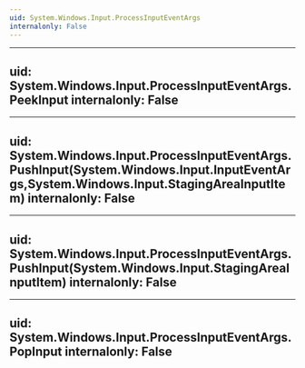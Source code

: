 ```yaml
---
uid: System.Windows.Input.ProcessInputEventArgs
internalonly: False
---
```


---
uid: System.Windows.Input.ProcessInputEventArgs.PeekInput
internalonly: False
---

---
uid: System.Windows.Input.ProcessInputEventArgs.PushInput(System.Windows.Input.InputEventArgs,System.Windows.Input.StagingAreaInputItem)
internalonly: False
---

---
uid: System.Windows.Input.ProcessInputEventArgs.PushInput(System.Windows.Input.StagingAreaInputItem)
internalonly: False
---

---
uid: System.Windows.Input.ProcessInputEventArgs.PopInput
internalonly: False
---
